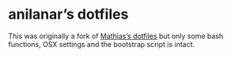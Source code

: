 # anilanar’s dotfiles

This was originally a fork of [Mathias’s dotfiles](https://github.com/mathiasbynens/dotfiles) but only some bash functions, OSX settings and the bootstrap script is intact.
